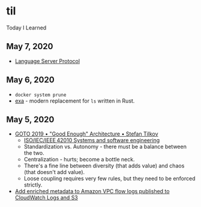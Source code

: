 # til
Today I Learned

## May 7, 2020
* [Language Server Protocol](https://microsoft.github.io/language-server-protocol/)

## May 6, 2020
* `docker system prune`
* [exa](https://the.exa.website/) - modern replacement for `ls` written in Rust.

## May 5, 2020
* [GOTO 2019 • "Good Enough" Architecture • Stefan Tilkov](https://www.youtube.com/watch?v=PzEox3szeRc)
   * [ISO/IEC/IEEE 42010 Systems and software engineering](https://en.wikipedia.org/wiki/ISO/IEC_42010)
   * Standardization vs. Autonomy - there must be a balance between the two.
   * Centralization - hurts; become a bottle neck.
   * There's a fine line between diversity (that adds value) and chaos (that doesn't add value).
   * Loose coupling requires very few rules, but they need to be enforced strictly.
* [Add enriched metadata to Amazon VPC flow logs published to CloudWatch Logs and S3](https://aws.amazon.com/about-aws/whats-new/2020/05/add-enriched-metadata-to-amazon-vpc-flow-logs-published-to-cloudwatch-logs-and-s3/)
